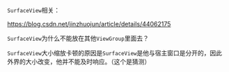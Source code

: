`SurfaceView`相关：

https://blog.csdn.net/jinzhuojun/article/details/44062175





`SurfaceView`为什么不能放在其他`ViewGroup`里面去？

`SurfaceView`大小缩放卡顿的原因是`SurfaceView`是他与宿主窗口是分开的，因此外界的大小改变，他并不能及时响应。（这个是猜测）

